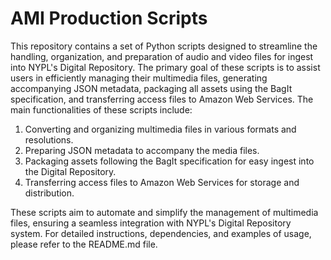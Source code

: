 # AMI Production Scripts

This repository contains a set of Python scripts designed to streamline the handling, organization, and preparation of audio and video files for ingest into NYPL's Digital Repository. The primary goal of these scripts is to assist users in efficiently managing their multimedia files, generating accompanying JSON metadata, packaging all assets using the BagIt specification, and transferring access files to Amazon Web Services. The main functionalities of these scripts include:

1. Converting and organizing multimedia files in various formats and resolutions.
2. Preparing JSON metadata to accompany the media files.
3. Packaging assets following the BagIt specification for easy ingest into the Digital Repository.
4. Transferring access files to Amazon Web Services for storage and distribution.

These scripts aim to automate and simplify the management of multimedia files, ensuring a seamless integration with NYPL's Digital Repository system. For detailed instructions, dependencies, and examples of usage, please refer to the README.md file.
